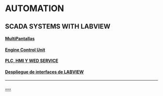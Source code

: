 # AUTOMATION


## SCADA SYSTEMS WITH LABVIEW

#### [MultiPantallas](https://github.com/ErickLopC/labview_multiPantalla/tree/main)

#### [Engine Control Unit](https://github.com/ErickLopC/Unidades-de-control)

#### [PLC, HMI Y WED SERVICE](https://github.com/ErickLopC/HMI-Y-WED-SERVICE)

#### [Despliegue de interfaces de LABVIEW](https://github.com/ErickLopC/labview_hmi/blob/main/README.md)
----
#### [--- ](https://github.com/ErickLopC/PENDIENTES_PLC/tree/main)
